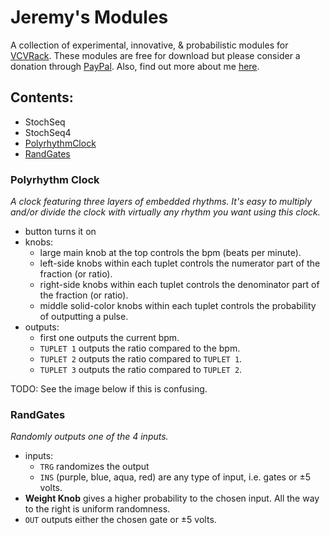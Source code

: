 # Jeremy's Modules

A collection of experimental, innovative, & probabilistic modules for [VCVRack](https://vcvrack.com/). These modules are free for download but please consider a donation through [PayPal](https://www.paypal.com/paypalme/jeremysmuller). Also, find out more about me [here](http://jeremymuller.com/).

## Contents:

* StochSeq
* StochSeq4
* [PolyrhythmClock](#polyrhythm-clock)
* [RandGates](#randgates)

### Polyrhythm Clock

*A clock featuring three layers of embedded rhythms. It's easy to multiply and/or divide the clock with virtually any rhythm you want using this clock.*

- button turns it on
- knobs:
  - large main knob at the top controls the bpm (beats per minute).
  - left-side knobs within each tuplet controls the numerator part of the fraction (or ratio).
  - right-side knobs within each tuplet controls the denominator part of the fraction (or ratio).
  - middle solid-color knobs within each tuplet controls the probability of outputting a pulse.
- outputs:
  - first one outputs the current bpm.
  - `TUPLET 1` outputs the ratio compared to the bpm.
  - `TUPLET 2` outputs the ratio compared to `TUPLET 1`.
  - `TUPLET 3` outputs the ratio compared to `TUPLET 2`.
  
TODO: See the image below if this is confusing.


### RandGates

*Randomly outputs one of the 4 inputs.*

- inputs:
  - `TRG` randomizes the output
  - `INS` (purple, blue, aqua, red) are any type of input, i.e. gates or ±5 volts.
- **Weight Knob** gives a higher probability to the chosen input. All the way to the right is uniform randomness.
- `OUT` outputs either the chosen gate or ±5 volts.
